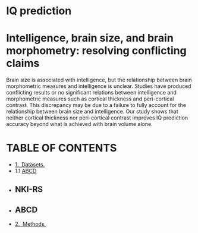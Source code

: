 # IQ prediction

# Intelligence, brain size, and brain morphometry: resolving conflicting claims


Brain size is associated with intelligence, but the relationship between brain morphometric measures and intelligence is unclear. Studies have produced conflicting results or no significant relations between intelligence and morphometric measures such as cortical thickness and peri-cortical contrast. This discrepancy may be due to a failure to fully account for the relationship between brain size and intelligence. Our study shows that neither cortical thickness nor peri-cortical contrast improves IQ prediction accuracy beyond what is achieved with brain volume alone.

**TABLE OF CONTENTS**
===================================
* [1.&nbsp;&nbsp;Datasets.](#Datasets)
*   1.1 [ABCD](#ABCD)
*   ## NKI-RS
*   ## ABCD
* [2.&nbsp;&nbsp;Methods.](#implementations)
